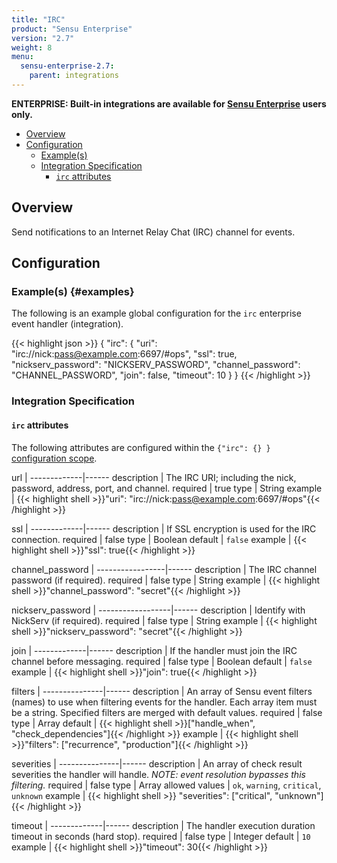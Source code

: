 ```yaml
---
title: "IRC"
product: "Sensu Enterprise"
version: "2.7"
weight: 8
menu:
  sensu-enterprise-2.7:
    parent: integrations
---
```

**ENTERPRISE: Built-in integrations are available for [Sensu Enterprise][1]
users only.**

- [Overview](#overview)
- [Configuration](#configuration)
  - [Example(s)](#examples)
  - [Integration Specification](#integration-specification)
    - [`irc` attributes](#irc-attributes)

## Overview

Send notifications to an Internet Relay Chat (IRC) channel for events.

## Configuration

### Example(s) {#examples}

The following is an example global configuration for the `irc` enterprise event
handler (integration).

{{< highlight json >}}
{
  "irc": {
    "uri": "irc://nick:pass@example.com:6697/#ops",
    "ssl": true,
    "nickserv_password": "NICKSERV_PASSWORD",
    "channel_password": "CHANNEL_PASSWORD",
    "join": false,
    "timeout": 10
  }
}
{{< /highlight >}}

### Integration Specification

#### `irc` attributes

The following attributes are configured within the `{"irc": {} }` [configuration
scope][2].

url          | 
-------------|------
description  | The IRC URI; including the nick, password, address, port, and channel.
required     | true
type         | String
example      | {{< highlight shell >}}"uri": "irc://nick:pass@example.com:6697/#ops"{{< /highlight >}}

ssl          | 
-------------|------
description  | If SSL encryption is used for the IRC connection.
required     | false
type         | Boolean
default      | `false`
example      | {{< highlight shell >}}"ssl": true{{< /highlight >}}

channel_password | 
-----------------|------
description      | The IRC channel password (if required).
required         | false
type             | String
example          | {{< highlight shell >}}"channel_password": "secret"{{< /highlight >}}

nickserv_password | 
------------------|------
description       | Identify with NickServ (if required).
required          | false
type              | String
example           | {{< highlight shell >}}"nickserv_password": "secret"{{< /highlight >}}

join         | 
-------------|------
description  | If the handler must join the IRC channel before messaging.
required     | false
type         | Boolean
default      | `false`
example      | {{< highlight shell >}}"join": true{{< /highlight >}}

filters        | 
---------------|------
description    | An array of Sensu event filters (names) to use when filtering events for the handler. Each array item must be a string. Specified filters are merged with default values.
required       | false
type           | Array
default        | {{< highlight shell >}}["handle_when", "check_dependencies"]{{< /highlight >}}
example        | {{< highlight shell >}}"filters": ["recurrence", "production"]{{< /highlight >}}

severities     | 
---------------|------
description    | An array of check result severities the handler will handle. _NOTE: event resolution bypasses this filtering._
required       | false
type           | Array
allowed values | `ok`, `warning`, `critical`, `unknown`
example        | {{< highlight shell >}} "severities": ["critical", "unknown"]{{< /highlight >}}

timeout      | 
-------------|------
description  | The handler execution duration timeout in seconds (hard stop).
required     | false
type         | Integer
default      | `10`
example      | {{< highlight shell >}}"timeout": 30{{< /highlight >}}


[?]:  #
[1]:  /sensu-enterprise
[2]:  /sensu-core/1.0/reference/configuration#configuration-scopes
